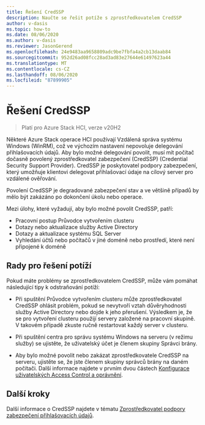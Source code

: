 ```yaml
---
title: Řešení CredSSP
description: Naučte se řešit potíže s zprostředkovatelem CredSSP
author: v-dasis
ms.topic: how-to
ms.date: 08/06/2020
ms.author: v-dasis
ms.reviewer: JasonGerend
ms.openlocfilehash: 24e9483aa9658809adc9be7fbfa4a2cb13daab84
ms.sourcegitcommit: 952d26ad08fcc28ad3ad83e27644e61497623a44
ms.translationtype: MT
ms.contentlocale: cs-CZ
ms.lasthandoff: 08/06/2020
ms.locfileid: "87899905"
---
```

# <a name="troubleshoot-credssp"></a>Řešení CredSSP

> Platí pro Azure Stack HCI, verze v20H2

Některé Azure Stack operace HCI používají Vzdálená správa systému Windows (WinRM), což ve výchozím nastavení nepovoluje delegování přihlašovacích údajů. Aby bylo možné delegování povolit, musí mít počítač dočasně povolený zprostředkovatel zabezpečení (CredSSP) (Credential Security Support Provider). CredSSP je poskytovatel podpory zabezpečení, který umožňuje klientovi delegovat přihlašovací údaje na cílový server pro vzdálené ověřování. 

Povolení CredSSP je degradované zabezpečení stav a ve většině případů by mělo být zakázáno po dokončení úkolu nebo operace.

Mezi úlohy, které vyžadují, aby bylo možné povolit CredSSP, patří:

- Pracovní postup Průvodce vytvořením clusteru
- Dotazy nebo aktualizace služby Active Directory
- Dotazy a aktualizace systému SQL Server
- Vyhledání účtů nebo počítačů v jiné doméně nebo prostředí, které není připojené k doméně

## <a name="troubleshooting-tips"></a>Rady pro řešení potíží

Pokud máte problémy se zprostředkovatelem CredSSP, může vám pomáhat následující tipy k odstraňování potíží:

- Při spuštění Průvodce vytvořením clusteru může zprostředkovatel CredSSP ohlásit problém, pokud se nevytvoří vztah důvěryhodnosti služby Active Directory nebo dojde k jeho přerušení. Výsledkem je, že se pro vytvoření clusteru použijí servery založené na pracovní skupině. V takovém případě zkuste ručně restartovat každý server v clusteru.

- Při spuštění centra pro správu systému Windows na serveru (v režimu služby) se ujistěte, že uživatelský účet je členem skupiny Správci brány.

- Aby bylo možné povolit nebo zakázat zprostředkovatele CredSSP na serveru, ujistěte se, že jste členem skupiny správců brány na daném počítači. Další informace najdete v prvním dvou částech [Konfigurace uživatelských Access Control a oprávnění](/windows-server/manage/windows-admin-center/configure/user-access-control#gateway-access-role-definitions).

## <a name="next-steps"></a>Další kroky

Další informace o CredSSP najdete v tématu [Zprostředkovatel podpory zabezpečení přihlašovacích údajů](/windows/win32/secauthn/credential-security-support-provider).